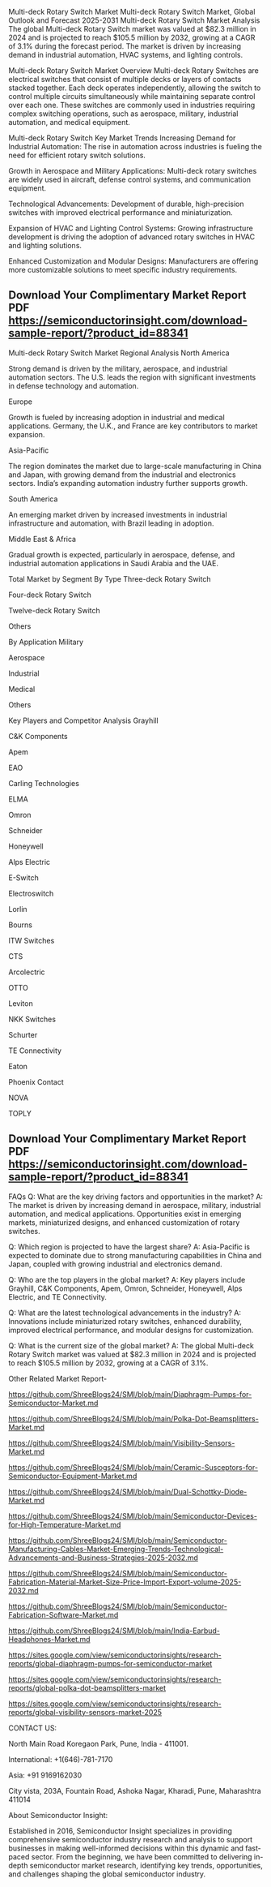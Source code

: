 
Multi-deck Rotary Switch Market
Multi-deck Rotary Switch Market, Global Outlook and Forecast 2025-2031
Multi-deck Rotary Switch Market Analysis
The global Multi-deck Rotary Switch market was valued at $82.3 million in 2024 and is projected to reach $105.5 million by 2032, growing at a CAGR of 3.1% during the forecast period. The market is driven by increasing demand in industrial automation, HVAC systems, and lighting controls.

Multi-deck Rotary Switch Market Overview
Multi-deck Rotary Switches are electrical switches that consist of multiple decks or layers of contacts stacked together. Each deck operates independently, allowing the switch to control multiple circuits simultaneously while maintaining separate control over each one. These switches are commonly used in industries requiring complex switching operations, such as aerospace, military, industrial automation, and medical equipment.

Multi-deck Rotary Switch Key Market Trends
Increasing Demand for Industrial Automation: The rise in automation across industries is fueling the need for efficient rotary switch solutions.

Growth in Aerospace and Military Applications: Multi-deck rotary switches are widely used in aircraft, defense control systems, and communication equipment.

Technological Advancements: Development of durable, high-precision switches with improved electrical performance and miniaturization.

Expansion of HVAC and Lighting Control Systems: Growing infrastructure development is driving the adoption of advanced rotary switches in HVAC and lighting solutions.

Enhanced Customization and Modular Designs: Manufacturers are offering more customizable solutions to meet specific industry requirements.

## Download Your Complimentary Market  Report PDF https://semiconductorinsight.com/download-sample-report/?product_id=88341 


Multi-deck Rotary Switch Market Regional Analysis
North America

Strong demand is driven by the military, aerospace, and industrial automation sectors. The U.S. leads the region with significant investments in defense technology and automation.

Europe

Growth is fueled by increasing adoption in industrial and medical applications. Germany, the U.K., and France are key contributors to market expansion.

Asia-Pacific

The region dominates the market due to large-scale manufacturing in China and Japan, with growing demand from the industrial and electronics sectors. India’s expanding automation industry further supports growth.

South America

An emerging market driven by increased investments in industrial infrastructure and automation, with Brazil leading in adoption.

Middle East & Africa

Gradual growth is expected, particularly in aerospace, defense, and industrial automation applications in Saudi Arabia and the UAE.

Total Market by Segment
By Type
Three-deck Rotary Switch

Four-deck Rotary Switch

Twelve-deck Rotary Switch

Others

By Application
Military

Aerospace

Industrial

Medical

Others

Key Players and Competitor Analysis
Grayhill

C&K Components

Apem

EAO

Carling Technologies

ELMA

Omron

Schneider

Honeywell

Alps Electric

E-Switch

Electroswitch

Lorlin

Bourns

ITW Switches

CTS

Arcolectric

OTTO

Leviton

NKK Switches

Schurter

TE Connectivity

Eaton

Phoenix Contact

NOVA

TOPLY

## Download Your Complimentary Market  Report PDF https://semiconductorinsight.com/download-sample-report/?product_id=88341 

FAQs
Q: What are the key driving factors and opportunities in the market?
A: The market is driven by increasing demand in aerospace, military, industrial automation, and medical applications. Opportunities exist in emerging markets, miniaturized designs, and enhanced customization of rotary switches.


Q: Which region is projected to have the largest share?
A: Asia-Pacific is expected to dominate due to strong manufacturing capabilities in China and Japan, coupled with growing industrial and electronics demand.


Q: Who are the top players in the global market?
A: Key players include Grayhill, C&K Components, Apem, Omron, Schneider, Honeywell, Alps Electric, and TE Connectivity.


Q: What are the latest technological advancements in the industry?
A: Innovations include miniaturized rotary switches, enhanced durability, improved electrical performance, and modular designs for customization.


Q: What is the current size of the global market?
A: The global Multi-deck Rotary Switch market was valued at $82.3 million in 2024 and is projected to reach $105.5 million by 2032, growing at a CAGR of 3.1%.

Other Related Market Report-


https://github.com/ShreeBlogs24/SMI/blob/main/Diaphragm-Pumps-for-Semiconductor-Market.md


https://github.com/ShreeBlogs24/SMI/blob/main/Polka-Dot-Beamsplitters-Market.md


https://github.com/ShreeBlogs24/SMI/blob/main/Visibility-Sensors-Market.md


https://github.com/ShreeBlogs24/SMI/blob/main/Ceramic-Susceptors-for-Semiconductor-Equipment-Market.md


https://github.com/ShreeBlogs24/SMI/blob/main/Dual-Schottky-Diode-Market.md


https://github.com/ShreeBlogs24/SMI/blob/main/Semiconductor-Devices-for-High-Temperature-Market.md


https://github.com/ShreeBlogs24/SMI/blob/main/Semiconductor-Manufacturing-Cables-Market-Emerging-Trends-Technological-Advancements-and-Business-Strategies-2025-2032.md


https://github.com/ShreeBlogs24/SMI/blob/main/Semiconductor-Fabrication-Material-Market-Size-Price-Import-Export-volume-2025-2032.md


https://github.com/ShreeBlogs24/SMI/blob/main/Semiconductor-Fabrication-Software-Market.md


https://github.com/ShreeBlogs24/SMI/blob/main/India-Earbud-Headphones-Market.md


https://sites.google.com/view/semiconductorinsights/research-reports/global-diaphragm-pumps-for-semiconductor-market


https://sites.google.com/view/semiconductorinsights/research-reports/global-polka-dot-beamsplitters-market


https://sites.google.com/view/semiconductorinsights/research-reports/global-visibility-sensors-market-2025


CONTACT US:

North Main Road Koregaon Park, Pune, India - 411001.

International: +1(646)-781-7170

Asia: +91 9169162030


City vista, 203A, Fountain Road, Ashoka Nagar, Kharadi, Pune, Maharashtra 411014


About Semiconductor Insight:

Established in 2016, Semiconductor Insight specializes in providing comprehensive semiconductor industry research and analysis to support businesses in making well-informed decisions within this dynamic and fast-paced sector. From the beginning, we have been committed to delivering in-depth semiconductor market research, identifying key trends, opportunities, and challenges shaping the global semiconductor industry. 



